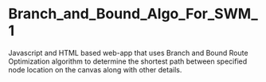 # Branch_and_Bound_Algo_For_SWM_1
Javascript and HTML based web-app that uses Branch and Bound Route Optimization algorithm to determine the shortest path between specified node location on the canvas along with other details.
